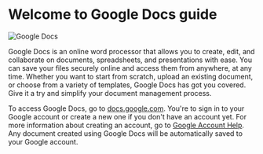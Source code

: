 # Welcome to Google Docs guide
![Google Docs](https://www.techdotmatrix.com/wp-content/uploads/2023/10/Google-Docs.png)

Google Docs is an online word processor that allows you to create, edit, and collaborate on documents, spreadsheets, and presentations with ease. You can save your files securely online and access them from anywhere, at any time. Whether you want to start from scratch, upload an existing document, or choose from a variety of templates, Google Docs has got you covered. Give it a try and simplify your document management process.  

To access Google Docs, go to [docs.google.com](https://docs.google.com/document/u/0/). You're to sign in to your Google account or create a new one if you don't have an account yet. For more information about creating an account, go to [Google Account Help](https://support.google.com/accounts/answer/27441?hl=en). Any document created using Google Docs will be automatically saved to your Google account.


